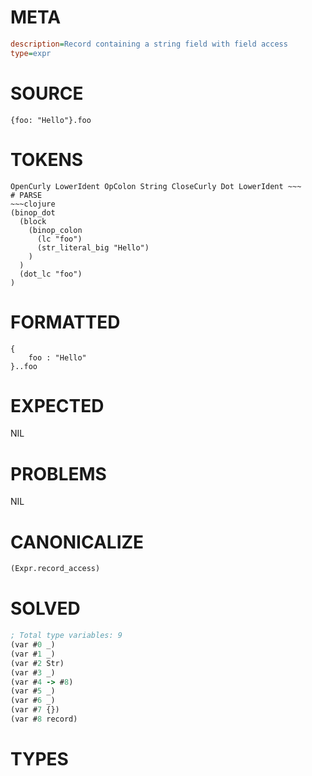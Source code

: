 # META
~~~ini
description=Record containing a string field with field access
type=expr
~~~
# SOURCE
~~~roc
{foo: "Hello"}.foo
~~~
# TOKENS
~~~text
OpenCurly LowerIdent OpColon String CloseCurly Dot LowerIdent ~~~
# PARSE
~~~clojure
(binop_dot
  (block
    (binop_colon
      (lc "foo")
      (str_literal_big "Hello")
    )
  )
  (dot_lc "foo")
)
~~~
# FORMATTED
~~~roc
{
	foo : "Hello"
}..foo
~~~
# EXPECTED
NIL
# PROBLEMS
NIL
# CANONICALIZE
~~~clojure
(Expr.record_access)
~~~
# SOLVED
~~~clojure
; Total type variables: 9
(var #0 _)
(var #1 _)
(var #2 Str)
(var #3 _)
(var #4 -> #8)
(var #5 _)
(var #6 _)
(var #7 {})
(var #8 record)
~~~
# TYPES
~~~roc
~~~

